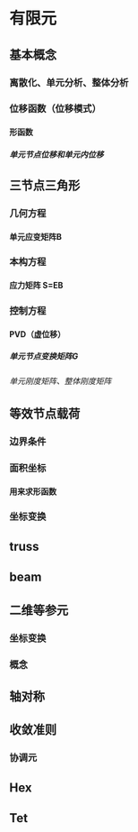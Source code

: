 #  有限元
##  基本概念
###  离散化、单元分析、整体分析
###  位移函数（位移模式）
####  形函数
#####  单元节点位移和单元内位移
##  三节点三角形
###  几何方程
####  单元应变矩阵B
###  本构方程
####  应力矩阵 S=EB
###  控制方程
####  PVD（虚位移）
#####  单元节点变换矩阵G
######  单元刚度矩阵、整体刚度矩阵
##  等效节点载荷
###  边界条件
###  面积坐标
####  用来求形函数
###  坐标变换
##  truss
##  beam
##  二维等参元
###  坐标变换
###  概念
##  轴对称
##  收敛准则
###  协调元
##  Hex
##  Tet

